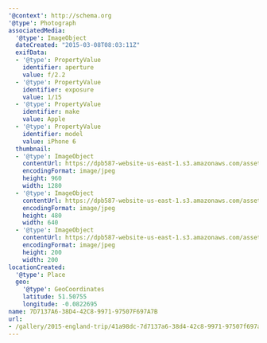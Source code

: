 ```yaml
---
'@context': http://schema.org
'@type': Photograph
associatedMedia:
  '@type': ImageObject
  dateCreated: "2015-03-08T08:03:11Z"
  exifData:
  - '@type': PropertyValue
    identifier: aperture
    value: f/2.2
  - '@type': PropertyValue
    identifier: exposure
    value: 1/15
  - '@type': PropertyValue
    identifier: make
    value: Apple
  - '@type': PropertyValue
    identifier: model
    value: iPhone 6
  thumbnail:
  - '@type': ImageObject
    contentUrl: https://dpb587-website-us-east-1.s3.amazonaws.com/asset/gallery/2015-england-trip/41a98dc-7d7137a6-38d4-42c8-9971-97507f697a7b~1280.jpg
    encodingFormat: image/jpeg
    height: 960
    width: 1280
  - '@type': ImageObject
    contentUrl: https://dpb587-website-us-east-1.s3.amazonaws.com/asset/gallery/2015-england-trip/41a98dc-7d7137a6-38d4-42c8-9971-97507f697a7b~640w.jpg
    encodingFormat: image/jpeg
    height: 480
    width: 640
  - '@type': ImageObject
    contentUrl: https://dpb587-website-us-east-1.s3.amazonaws.com/asset/gallery/2015-england-trip/41a98dc-7d7137a6-38d4-42c8-9971-97507f697a7b~200x200.jpg
    encodingFormat: image/jpeg
    height: 200
    width: 200
locationCreated:
  '@type': Place
  geo:
    '@type': GeoCoordinates
    latitude: 51.50755
    longitude: -0.0822695
name: 7D7137A6-38D4-42C8-9971-97507F697A7B
url:
- /gallery/2015-england-trip/41a98dc-7d7137a6-38d4-42c8-9971-97507f697a7b.html
---
```

